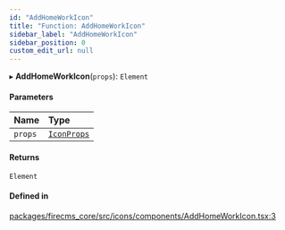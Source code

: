 ```yaml
---
id: "AddHomeWorkIcon"
title: "Function: AddHomeWorkIcon"
sidebar_label: "AddHomeWorkIcon"
sidebar_position: 0
custom_edit_url: null
---
```


▸ **AddHomeWorkIcon**(`props`): `Element`

#### Parameters

| Name | Type |
| :------ | :------ |
| `props` | [`IconProps`](../types/IconProps.md) |

#### Returns

`Element`

#### Defined in

[packages/firecms_core/src/icons/components/AddHomeWorkIcon.tsx:3](https://github.com/FireCMSco/firecms/blob/d45f3739/packages/firecms_core/src/icons/components/AddHomeWorkIcon.tsx#L3)
